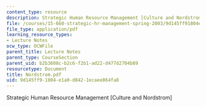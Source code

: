 ```yaml
---
content_type: resource
description: Strategic Human Resource Management [Culture and Nordstrom]
file: /courses/15-660-strategic-hr-management-spring-2003/9d145ff91804e1a0d8421ecaee864fa8_Nordstrom.pdf
file_type: application/pdf
learning_resource_types:
- Lecture Notes
ocw_type: OCWFile
parent_title: Lecture Notes
parent_type: CourseSection
parent_uid: b2b3608c-b2c6-f2b1-ad22-d477d2704b89
resourcetype: Document
title: Nordstrom.pdf
uid: 9d145ff9-1804-e1a0-d842-1ecaee864fa8
---
```

Strategic Human Resource Management [Culture and Nordstrom]

